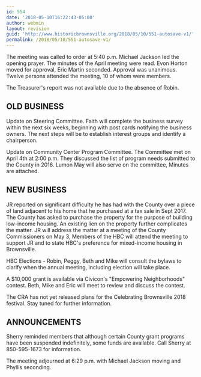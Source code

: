 ```yaml
---
id: 554
date: '2018-05-10T16:22:43-05:00'
author: webmin
layout: revision
guid: 'http://www.historicbrownsville.org/2018/05/10/551-autosave-v1/'
permalink: /2018/05/10/551-autosave-v1/
---
```


The meeting was called to order at 5:40 p.m. Michael Jackson led the opening prayer.  The minutes of the April meeting were read.  Evon Horton moved for approval, Eric Martin seconded.  Approval was unanimous.  Twelve persons attended the meeting, 10 of whom were members.

The Treasurer's report was not available due to the absence of Robin.

## OLD BUSINESS

Update on Steering Committee.  Faith will complete the business survey within the next six weeks, beginning with post cards notifying the business owners.   The next steps will be to establish interest groups and identify a chairperson.

Update on Community Center Program Committee.  The Committee met on April 4th at 2:00 p.m. They discussed the list of program needs submitted to the County in 2016.   Lumon May will also serve on the committee, Minutes are attached.

## NEW BUSINESS

JR reported on significant difficulty he has had with the County over a piece of land adjacent to his home that he purchased at a tax sale in Sept 2017.  The County has asked to purchase the property for the purpose of building  low-income housing.  An existing lien on the property further complicates the matter.  JR will address the matter at a meeting of the County Commissioners on May 3,  Members of the HBC will attend the meeting to support JR and to state HBC's preference for mixed-income housing in Brownsville.

HBC Elections - Robin, Peggy, Beth and Mike will consult the bylaws to clarify when the annual meeting, including election will take place.

A $10,000 grant is available via Civicon's "Empowering Neighborhoods" contest.  Beth, Mike and Eric will meet to review and discuss the contest. 

The CRA has not yet released plans for the Celebrating Brownsville 2018 festival.  Stay tuned for further information.

## ANNOUNCEMENTS

Sherry reminded members that although certain County grant programs have been suspended indefinitely, some funds are available.  Call Sherry at 850-595-1673 for information.

The meeting adjourned at 6:29 p.m. with Michael Jackson moving and Phyllis seconding.